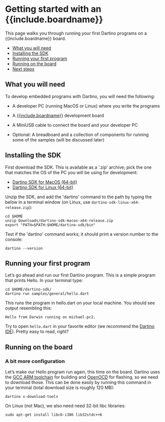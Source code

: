 # Getting started with an {{include.boardname}}

This page walks you through running your first Dartino programs on a
{{include.boardname}} board.

* [What you will need](#what-you-will-need)
* [Installing the SDK](#installing-the-sdk)
* [Running your first program](#running-your-first-program)
* [Running on the board](#running-on-the-board)
* [Next steps](#next-steps)

## What you will need

To develop embedded programs with Dartino, you will need the following:

* A developer PC (running MacOS or Linux) where you write the programs

* A [{{include.boardname}}]({{include.boardurl}}) development board

* A MiniUSB cable to connect the board and your developer PC

* Optional: A breadboard and a collection of components for running some of
 the samples (will be discussed later)

## Installing the SDK

First download the SDK. This is available as a '.zip' archive; pick the one that
matches the OS of the PC you will be using for development:

* <a href="https://storage.googleapis.com/dartino-archive/channels/dev/release/latest/sdk/dartino-sdk-macos-x64-release.zip"
onclick="ga('send', 'event', 'Downloads', 'MacOS SDK');">Dartino SDK for MacOS (64-bit)</a>
* <a href="https://storage.googleapis.com/dartino-archive/channels/dev/release/latest/sdk/dartino-sdk-linux-x64-release.zip"
onclick="ga('send', 'event', 'Downloads', 'Linux SDK');">Dartino SDK for Linux (64-bit)</a>

Unzip the SDK, and add the 'dartino' command to the path by typing the below in
a terminal window (on Linux, use `dartino-sdk-linux-x64-release.zip`):

```
cd $HOME
unzip Downloads/dartino-sdk-macos-x64-release.zip
export "PATH=$PATH:$HOME/dartino-sdk/bin"
```

Test if the 'dartino' command works; it should print a version number to the
console:

```
dartino --version
```

## Running your first program

Let’s go ahead and run our first Dartino program. This is a simple program that
prints Hello. In your terminal type:

```
cd $HOME/dartino-sdk/
dartino run samples/general/hello.dart
```

This runs the program in hello.dart on your local machine. You should see output
resembling this:

```
Hello from Darwin running on michael-pc2.
```

Try to open `hello.dart` in your favorite editor (we recommend the [Dartino
IDE](/guides/atom)). Pretty easy to read, right?

## Running on the board

### A bit more configuration

Let’s make our Hello program run again, this time on the board. Dartino
uses the [GCC ARM toolchain](https://launchpad.net/gcc-arm-embedded) for
building and [OpenOCD](http://openocd.org/) for flashing, so we need to download
those. This can be done easily by running this command in your terminal (total
download size is roughly 120 MB):

```
dartino x-download-tools
```

On Linux (not Mac), we also need need 32-bit libc libraries:

```
sudo apt-get install libc6-i386 lib32stdc++6
```
